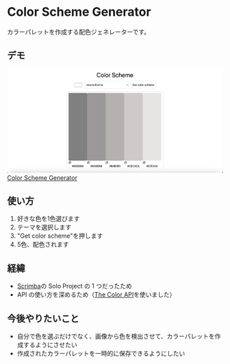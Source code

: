 # Color Scheme Generator

カラーパレットを作成する配色ジェネレーターです。

## デモ

![Color Scheme Generator Screenshot](./src/assets/png/website.png)
[Color Scheme Generator](https://hyuga-colorschemegenerator.netlify.app/)

## 使い方

1. 好きな色を1色選びます
2. テーマを選択します
3. "Get color scheme"を押します
4. 5色、配色されます

## 経緯

- [Scrimba](https://scrimba.com/scrim/co73343ea8c93c5d396d7ac67)の Solo Project の 1 つだったため
- API の使い方を深めるため（[The Color API](https://www.thecolorapi.com/)を使いました）

## 今後やりたいこと

- 自分で色を選ぶだけでなく、画像から色を検出させて、カラーパレットを作成するようにさせたい
- 作成されたカラーパレットを一時的に保存できるようにしたい
